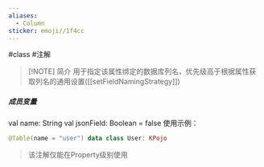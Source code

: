 ```yaml
---
aliases:
  - Column
sticker: emoji//1f4cc
---
```

#class #注解 

> [!NOTE] 简介
> 用于指定该属性绑定的数据库列名，优先级高于根据属性获取列名的通用设置([[setFieldNamingStrategy]])

##### 成员变量
<span style='color:var(--mk-color-purple)'>val</span> <span style='color:var(--mk-color-teal)'>name</span>: <span style='color:var(--mk-color-red)'>String</span>
val jsonField: Boolean = false
使用示例：
```kotlin
@Table(name = "user") data class User: KPojo
```

>该注解仅能在Property级别使用